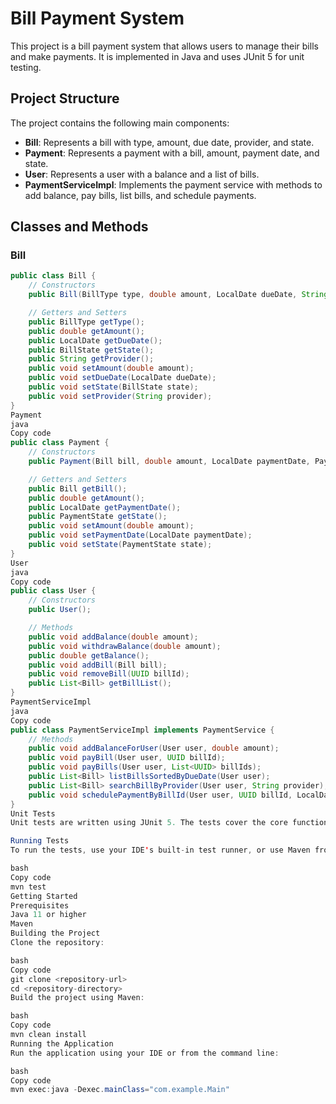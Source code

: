 # Bill Payment System

This project is a bill payment system that allows users to manage their bills and make payments. It is implemented in Java and uses JUnit 5 for unit testing.

## Project Structure

The project contains the following main components:

- **Bill**: Represents a bill with type, amount, due date, provider, and state.
- **Payment**: Represents a payment with a bill, amount, payment date, and state.
- **User**: Represents a user with a balance and a list of bills.
- **PaymentServiceImpl**: Implements the payment service with methods to add balance, pay bills, list bills, and schedule payments.

## Classes and Methods

### Bill

```java
public class Bill {
    // Constructors
    public Bill(BillType type, double amount, LocalDate dueDate, String provider);

    // Getters and Setters
    public BillType getType();
    public double getAmount();
    public LocalDate getDueDate();
    public BillState getState();
    public String getProvider();
    public void setAmount(double amount);
    public void setDueDate(LocalDate dueDate);
    public void setState(BillState state);
    public void setProvider(String provider);
}
Payment
java
Copy code
public class Payment {
    // Constructors
    public Payment(Bill bill, double amount, LocalDate paymentDate, PaymentState state);

    // Getters and Setters
    public Bill getBill();
    public double getAmount();
    public LocalDate getPaymentDate();
    public PaymentState getState();
    public void setAmount(double amount);
    public void setPaymentDate(LocalDate paymentDate);
    public void setState(PaymentState state);
}
User
java
Copy code
public class User {
    // Constructors
    public User();

    // Methods
    public void addBalance(double amount);
    public void withdrawBalance(double amount);
    public double getBalance();
    public void addBill(Bill bill);
    public void removeBill(UUID billId);
    public List<Bill> getBillList();
}
PaymentServiceImpl
java
Copy code
public class PaymentServiceImpl implements PaymentService {
    // Methods
    public void addBalanceForUser(User user, double amount);
    public void payBill(User user, UUID billId);
    public void payBills(User user, List<UUID> billIds);
    public List<Bill> listBillsSortedByDueDate(User user);
    public List<Bill> searchBillByProvider(User user, String provider);
    public void schedulePaymentByBillId(User user, UUID billId, LocalDate scheduledDate);
}
Unit Tests
Unit tests are written using JUnit 5. The tests cover the core functionalities of each class and method. They can be found in the src/test/java directory.

Running Tests
To run the tests, use your IDE's built-in test runner, or use Maven from the command line:

bash
Copy code
mvn test
Getting Started
Prerequisites
Java 11 or higher
Maven
Building the Project
Clone the repository:

bash
Copy code
git clone <repository-url>
cd <repository-directory>
Build the project using Maven:

bash
Copy code
mvn clean install
Running the Application
Run the application using your IDE or from the command line:

bash
Copy code
mvn exec:java -Dexec.mainClass="com.example.Main"
